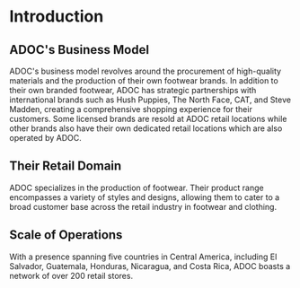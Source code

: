 # Introduction

## ADOC's Business Model
ADOC's business model revolves around the procurement of high-quality materials and the production of their own footwear brands. In addition to their own branded footwear, ADOC has strategic partnerships with international brands such as Hush Puppies, The North Face, CAT, and Steve Madden, creating a comprehensive shopping experience for their customers. Some licensed brands are resold at ADOC retail locations while other brands also have their own dedicated retail locations which are also operated by ADOC.

## Their Retail Domain
ADOC specializes in the production of footwear. Their product range encompasses a variety of styles and designs, allowing them to cater to a broad customer base across the retail industry in footwear and clothing.

## Scale of Operations
With a presence spanning five countries in Central America, including El Salvador, Guatemala, Honduras, Nicaragua, and Costa Rica, ADOC boasts a network of over 200 retail stores.